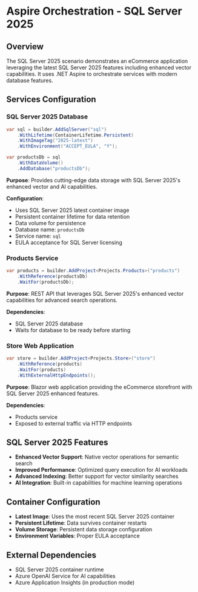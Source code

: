 # Aspire Orchestration - SQL Server 2025

## Overview
The SQL Server 2025 scenario demonstrates an eCommerce application leveraging the latest SQL Server 2025 features including enhanced vector capabilities. It uses .NET Aspire to orchestrate services with modern database features.

## Services Configuration

### SQL Server 2025 Database
```csharp
var sql = builder.AddSqlServer("sql")
    .WithLifetime(ContainerLifetime.Persistent)
    .WithImageTag("2025-latest")
    .WithEnvironment("ACCEPT_EULA", "Y");

var productsDb = sql
    .WithDataVolume()
    .AddDatabase("productsDb");
```

**Purpose**: Provides cutting-edge data storage with SQL Server 2025's enhanced vector and AI capabilities.

**Configuration**: 
- Uses SQL Server 2025 latest container image
- Persistent container lifetime for data retention
- Data volume for persistence
- Database name: `productsDb`
- Service name: `sql`
- EULA acceptance for SQL Server licensing

### Products Service
```csharp
var products = builder.AddProject<Projects.Products>("products")
    .WithReference(productsDb)
    .WaitFor(productsDb);
```

**Purpose**: REST API that leverages SQL Server 2025's enhanced vector capabilities for advanced search operations.

**Dependencies**: 
- SQL Server 2025 database
- Waits for database to be ready before starting

### Store Web Application
```csharp
var store = builder.AddProject<Projects.Store>("store")
    .WithReference(products)
    .WaitFor(products)
    .WithExternalHttpEndpoints();
```

**Purpose**: Blazor web application providing the eCommerce storefront with SQL Server 2025 enhanced features.

**Dependencies**: 
- Products service
- Exposed to external traffic via HTTP endpoints

## SQL Server 2025 Features
- **Enhanced Vector Support**: Native vector operations for semantic search
- **Improved Performance**: Optimized query execution for AI workloads
- **Advanced Indexing**: Better support for vector similarity searches
- **AI Integration**: Built-in capabilities for machine learning operations

## Container Configuration
- **Latest Image**: Uses the most recent SQL Server 2025 container
- **Persistent Lifetime**: Data survives container restarts
- **Volume Storage**: Persistent data storage configuration
- **Environment Variables**: Proper EULA acceptance

## External Dependencies
- SQL Server 2025 container runtime
- Azure OpenAI Service for AI capabilities
- Azure Application Insights (in production mode)